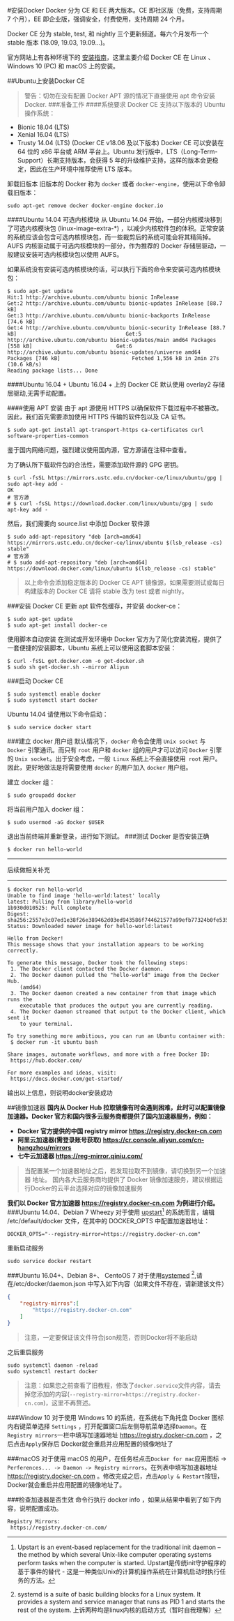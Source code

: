 #安装Docker
Docker 分为 CE 和 EE 两大版本。CE 即社区版（免费，支持周期 7 个月），EE 即企业版，强调安全，付费使用，支持周期 24 个月。

Docker CE 分为 stable, test, 和 nightly 三个更新频道。每六个月发布一个 stable 版本 (18.09, 19.03, 19.09...)。

官方网站上有各种环境下的 [安装指南](https://docs.docker.com/install/)，这里主要介绍 Docker CE 在 Linux 、 Windows 10 (PC) 和 macOS 上的安装。

##Ubuntu上安装Docker CE
>警告：切勿在没有配置 Docker APT 源的情况下直接使用 apt 命令安装 Docker.
###准备工作
####系统要求
Docker CE 支持以下版本的 Ubuntu 操作系统：
* Bionic 18.04 (LTS)
* Xenial 16.04 (LTS)
* Trusty 14.04 (LTS) (Docker CE v18.06 及以下版本)
Docker CE 可以安装在 64 位的 x86 平台或 ARM 平台上。Ubuntu 发行版中，LTS（Long-Term-Support）长期支持版本，会获得 5 年的升级维护支持，这样的版本会更稳定，因此在生产环境中推荐使用 LTS 版本。

卸载旧版本
旧版本的 Docker 称为 `docker` 或者 `docker-engine`，使用以下命令卸载旧版本：
```shell
sudo apt-get remove docker docker-engine docker.io
```
####Ubuntu 14.04 可选内核模块
从 Ubuntu 14.04 开始，一部分内核模块移到了可选内核模块包 (linux-image-extra-*) ，以减少内核软件包的体积。正常安装的系统应该会包含可选内核模块包，而一些裁剪后的系统可能会将其精简掉。AUFS 内核驱动属于可选内核模块的一部分，作为推荐的 Docker 存储层驱动，一般建议安装可选内核模块包以使用 AUFS。

如果系统没有安装可选内核模块的话，可以执行下面的命令来安装可选内核模块包：
```shell
$ sudo apt-get update
Hit:1 http://archive.ubuntu.com/ubuntu bionic InRelease
Get:2 http://archive.ubuntu.com/ubuntu bionic-updates InRelease [88.7 kB]
Get:3 http://archive.ubuntu.com/ubuntu bionic-backports InRelease [74.6 kB]                                  
Get:4 http://archive.ubuntu.com/ubuntu bionic-security InRelease [88.7 kB]                                   Get:5 http://archive.ubuntu.com/ubuntu bionic-updates/main amd64 Packages [558 kB]                           Get:6 http://archive.ubuntu.com/ubuntu bionic-updates/universe amd64 Packages [746 kB]                       Fetched 1,556 kB in 2min 27s (10.6 kB/s)                                                                     Reading package lists... Done
```

####Ubuntu 16.04 +
Ubuntu 16.04 + 上的 Docker CE 默认使用 overlay2 存储层驱动,无需手动配置。

####使用 APT 安装
由于 apt 源使用 HTTPS 以确保软件下载过程中不被篡改。因此，我们首先需要添加使用 HTTPS 传输的软件包以及 CA 证书。
```shell
$ sudo apt-get install apt-transport-https ca-certificates curl software-properties-common
```

鉴于国内网络问题，强烈建议使用国内源，官方源请在注释中查看。

为了确认所下载软件包的合法性，需要添加软件源的 GPG 密钥。

```shell
$ curl -fsSL https://mirrors.ustc.edu.cn/docker-ce/linux/ubuntu/gpg | sudo apt-key add -
OK
# 官方源
# $ curl -fsSL https://download.docker.com/linux/ubuntu/gpg | sudo apt-key add -
```
然后，我们需要向 source.list 中添加 Docker 软件源
```shell
$ sudo add-apt-repository "deb [arch=amd64] https://mirrors.ustc.edu.cn/docker-ce/linux/ubuntu $(lsb_release -cs) stable"
# 官方源
# $ sudo add-apt-repository "deb [arch=amd64] https://download.docker.com/linux/ubuntu $(lsb_release -cs) stable"
```
>以上命令会添加稳定版本的 Docker CE APT 镜像源，如果需要测试或每日构建版本的 Docker CE 请将 stable 改为 test 或者 nightly。

###安装 Docker CE
更新 apt 软件包缓存，并安装 docker-ce：
```shell
$ sudo apt-get update
$ sudo apt-get install docker-ce
```
使用脚本自动安装
在测试或开发环境中 Docker 官方为了简化安装流程，提供了一套便捷的安装脚本，Ubuntu 系统上可以使用这套脚本安装：
```shell
$ curl -fsSL get.docker.com -o get-docker.sh
$ sudo sh get-docker.sh --mirror Aliyun
```
###启动 Docker CE
```shell
$ sudo systemctl enable docker
$ sudo systemctl start docker
```
Ubuntu 14.04 请使用以下命令启动：
```shell
$ sudo service docker start
```
###建立 docker 用户组
默认情况下，`docker` 命令会使用 `Unix socket` 与` Docker` 引擎通讯。而只有 `root` 用户和 `docker` 组的用户才可以访问 `Docker` 引擎的 `Unix socket`。出于安全考虑，一般` Linux` 系统上不会直接使用` root` 用户。因此，更好地做法是将需要使用 `docker` 的用户加入 `docker` 用户组。

建立 docker 组：
```shell
$ sudo groupadd docker
```
将当前用户加入 docker 组：
```shell
$ sudo usermod -aG docker $USER
```
退出当前终端并重新登录，进行如下测试。
###测试 Docker 是否安装正确
```shell
$ docker run hello-world
```

---

后续做相关补充

---



```shell
$ docker run hello-world
Unable to find image 'hello-world:latest' locally
latest: Pulling from library/hello-world
1b930d010525: Pull complete
Digest: sha256:2557e3c07ed1e38f26e389462d03ed943586f744621577a99efb77324b0fe535
Status: Downloaded newer image for hello-world:latest

Hello from Docker!
This message shows that your installation appears to be working correctly.

To generate this message, Docker took the following steps:
 1. The Docker client contacted the Docker daemon.
 2. The Docker daemon pulled the "hello-world" image from the Docker Hub.
    (amd64)
 3. The Docker daemon created a new container from that image which runs the
    executable that produces the output you are currently reading.
 4. The Docker daemon streamed that output to the Docker client, which sent it
    to your terminal.

To try something more ambitious, you can run an Ubuntu container with:
 $ docker run -it ubuntu bash

Share images, automate workflows, and more with a free Docker ID:
 https://hub.docker.com/

For more examples and ideas, visit:
 https://docs.docker.com/get-started/
```
输出以上信息，则说明docker安装成功


##镜像加速器
__国内从 Docker Hub 拉取镜像有时会遇到困难，此时可以配置镜像加速器。Docker 官方和国内很多云服务商都提供了国内加速器服务，例如：__
* **Docker 官方提供的中国 registry mirror https://registry.docker-cn.com**
* **阿里云加速器(需登录账号获取) https://cr.console.aliyun.com/cn-hangzhou/mirrors**
* **七牛云加速器 https://reg-mirror.qiniu.com/**
>当配置某一个加速器地址之后，若发现拉取不到镜像，请切换到另一个加速器 地址。
国内各大云服务商均提供了 Docker 镜像加速服务，建议根据运行Docker的云平台选择对应的镜像加速服务

__我们以 Docker 官方加速器 https://registry.docker-cn.com 为例进行介绍。__
###Ubuntu 14.04、Debian 7 Wheezy
对于使用 [upstart](https://en.wikipedia.org/wiki/Upstart_(software))[^1] 的系统而言，编辑 /etc/default/docker 文件，在其中的 DOCKER_OPTS 中配置加速器地址：
```shell
DOCKER_OPTS="--registry-mirror=https://registry.docker-cn.com"
```
重新启动服务
```shell
sudo service docker restart
```
###Ubuntu 16.04+、Debian 8+、 CentoOS 7
对于使用[systemed](https://www.freedesktop.org/wiki/Software/systemd/) [^2],请在/etc/docker/daemon.json 中写入如下内容（如果文件不存在，请新建该文件）
```json
{  
    "registry-mirros":[
        "https://registry.docker-cn.com"
    ]
}
```
>注意，一定要保证该文件符合json规范，否则Docker将不能启动

之后重启服务
```shell
sudo systemctl daemon -reload
sudo systemctl restart docker
```
>注意：如果您之前查看了旧教程，修改了`docker.service`文件内容，请去掉您添加的内容(`--registry-mirror=https://registry.docker-cn.com`)，这里不再赘述。

###Window 10
对于使用 Windows 10 的系统，在系统右下角托盘 Docker 图标内右键菜单选择 `Settings` ，打开配置窗口后左侧导航菜单选择`Daemon`。在`Registry mirrors`一栏中填写加速器地址 https://registry.docker-cn.com ，之后点击`Apply`保存后 Docker就会重启并应用配置的镜像地址了

###macOS
对于使用 macOS 的用户，在任务栏点击`Docker for mac`应用图标 -> `Perferences... -> Daemon -> Registry mirrors`。在列表中填写加速器地址
https://registry.docker-cn.com 。修改完成之后，点击`Apply & Restart`按钮，Docker就会重启并应用配置的镜像地址了。

###检查加速器是否生效
命令行执行 docker info ，如果从结果中看到了如下内容，说明配置成功。
```shell
Registry Mirrors:
 https://registry.docker-cn.com/
```


[^1]:Upstart is an event-based replacement for the traditional init daemon – the method by which several Unix-like computer operating systems perform tasks when the computer is started.
Upstart是传统init守护程序的基于事件的替代 - 这是一种类似Unix的计算机操作系统在计算机启动时执行任务的方法。
[^2]:systemd is a suite of basic building blocks for a Linux system. It provides a system and service manager that runs as PID 1 and starts the rest of the system. 
上诉两种均是linux内核的启动方式（暂时自我理解）